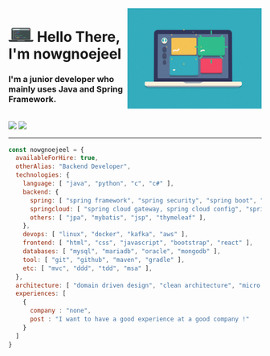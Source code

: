 <img align="right" src="images/laptop.gif" height="200px" width="auto">

<h1 align="left"><img src="images/laptop.png" width="50px"> Hello There, I'm nowgnoejeel</h1>

<h3 align="left">I'm a junior developer who mainly uses Java and Spring Framework.</h3>
<br />
<a href="mailto:jeongwon201@naver.com"><img src="https://img.shields.io/badge/email-03C75A?style=for-the-badge&logo=naver&logoColor=white"/></a>
<a href="https://jeongwon201.notion.site/dca05916a3e948e29ebb453e0e794e17?pvs=4" target="_blank"><img src="https://img.shields.io/badge/resume-018EF5?style=for-the-badge&logo=readme&logoColor=white"/></a>
<!-- <a href="https://jeongwon201.github.io/resume/" target="_blank"><img src="https://img.shields.io/badge/resume-018EF5?style=for-the-badge&logo=readme&logoColor=white"/></a> -->
<br />
<hr />

```javascript
const nowgnoejeel = {
  availableForHire: true,
  otherAlias: "Backend Developer",
  technologies: {
    language: [ "java", "python", "c", "c#" ],
    backend: {
      spring: [ "spring framework", "spring security", "spring boot", "spring webflux", "spring cloud" ],
      springcloud: [ "spring cloud gateway, spring cloud config", "spring cloud bus", "spring cloud eureka" ],
      others: [ "jpa", "mybatis", "jsp", "thymeleaf" ],
    },
    devops: [ "linux", "docker", "kafka", "aws" ],
    frontend: [ "html", "css", "javascript", "bootstrap", "react" ],
    databases: [ "mysql", "mariadb", "oracle", "mongodb" ],
    tool: [ "git", "github", "maven", "gradle" ],
    etc: [ "mvc", "ddd", "tdd", "msa" ],
  },
  architecture: [ "domain driven design", "clean architecture", "micro service architecture", "test driven development" ],
  experiences: [
    {
      company : "none",
      post : "I want to have a good experience at a good company !"
    }
  ]
}
```

